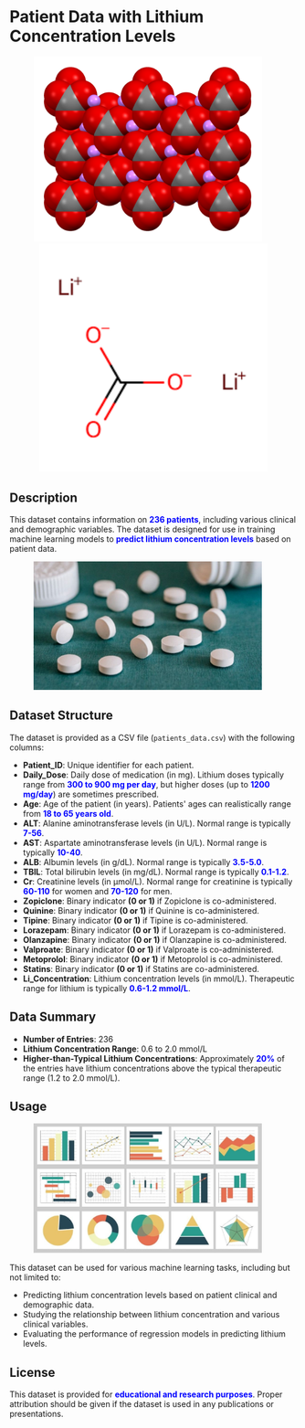 # Patient Data with Lithium Concentration Levels
<div style="text-align: center;">
  <img src="images/Lithium-carbonate.png" alt="Lithium Carbonate" width="400" style="display:inline-block; margin-right:20px;"/>
  <img src="images/Lithium-carbonate-form.png" alt="Lithium Carbonate Formula" width="400" style="display:inline-block;"/>
</div>

## Description
This dataset contains information on <span style="color:blue;">**236 patients**</span>, including various clinical and demographic variables. The dataset is designed for use in training machine learning models to <span style="color:blue;">**predict lithium concentration levels**</span> based on patient data.

<div style="text-align: center;">
  <img src="images/lithium-pills.jpg" alt="Lithium pills" width="400" style="display:inline-block; margin-right:20px;"/>
</div>

## Dataset Structure
The dataset is provided as a CSV file (`patients_data.csv`) with the following columns:

- **Patient_ID**: Unique identifier for each patient.
- **Daily_Dose**: Daily dose of medication (in mg). Lithium doses typically range from <span style="color:blue;">**300 to 900 mg per day**</span>, but higher doses (up to <span style="color:blue;">**1200 mg/day**</span>) are sometimes prescribed.
- **Age**: Age of the patient (in years). Patients' ages can realistically range from <span style="color:blue;">**18 to 65 years old**</span>.
- **ALT**: Alanine aminotransferase levels (in U/L). Normal range is typically <span style="color:blue;">**7-56**</span>.
- **AST**: Aspartate aminotransferase levels (in U/L). Normal range is typically <span style="color:blue;">**10-40**</span>.
- **ALB**: Albumin levels (in g/dL). Normal range is typically <span style="color:blue;">**3.5-5.0**</span>.
- **TBIL**: Total bilirubin levels (in mg/dL). Normal range is typically <span style="color:blue;">**0.1-1.2**</span>.
- **Cr**: Creatinine levels (in µmol/L). Normal range for creatinine is typically <span style="color:blue;">**60-110**</span> for women and <span style="color:blue;">**70-120**</span> for men.
- **Zopiclone**: Binary indicator **(0 or 1)** if Zopiclone is co-administered.
- **Quinine**: Binary indicator **(0 or 1)** if Quinine is co-administered.
- **Tipine**: Binary indicator **(0 or 1)** if Tipine is co-administered.
- **Lorazepam**: Binary indicator **(0 or 1)** if Lorazepam is co-administered.
- **Olanzapine**: Binary indicator **(0 or 1)** if Olanzapine is co-administered.
- **Valproate**: Binary indicator **(0 or 1)** if Valproate is co-administered.
- **Metoprolol**: Binary indicator **(0 or 1)** if Metoprolol is co-administered.
- **Statins**: Binary indicator **(0 or 1)** if Statins are co-administered.
- **Li_Concentration**: Lithium concentration levels (in mmol/L). Therapeutic range for lithium is typically <span style="color:blue;">**0.6-1.2 mmol/L**</span>.

## Data Summary
- **Number of Entries**: 236
- **Lithium Concentration Range**: 0.6 to 2.0 mmol/L
- **Higher-than-Typical Lithium Concentrations**: Approximately <span style="color:blue;">**20%**</span> of the entries have lithium concentrations above the typical therapeutic range (1.2 to 2.0 mmol/L).

## Usage
<div style="text-align: center;">
  <img src="images/chart.jpeg" alt="Lithium pills" width="400" style="display:inline-block; margin-right:20px;"/>
</div>

This dataset can be used for various machine learning tasks, including but not limited to:
- Predicting lithium concentration levels based on patient clinical and demographic data.
- Studying the relationship between lithium concentration and various clinical variables.
- Evaluating the performance of regression models in predicting lithium levels.

## License
This dataset is provided for <span style="color:blue;">**educational and research purposes**</span>. Proper attribution should be given if the dataset is used in any publications or presentations.
